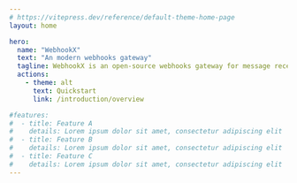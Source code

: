 ```yaml
---
# https://vitepress.dev/reference/default-theme-home-page
layout: home

hero:
  name: "WebhookX"
  text: "An modern webhooks gateway"
  tagline: WebhookX is an open-source webhooks gateway for message receiving, processing, and delivering.
  actions:
    - theme: alt
      text: Quickstart
      link: /introduction/overview

#features:
#  - title: Feature A
#    details: Lorem ipsum dolor sit amet, consectetur adipiscing elit
#  - title: Feature B
#    details: Lorem ipsum dolor sit amet, consectetur adipiscing elit
#  - title: Feature C
#    details: Lorem ipsum dolor sit amet, consectetur adipiscing elit
---
```


